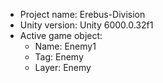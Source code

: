                                                                                                                                                                                                                                                    
<!-- UNITY CODE ASSIST INSTRUCTIONS START -->
- Project name: Erebus-Division
- Unity version: Unity 6000.0.32f1
- Active game object:
  - Name: Enemy1
  - Tag: Enemy
  - Layer: Enemy
<!-- UNITY CODE ASSIST INSTRUCTIONS END -->